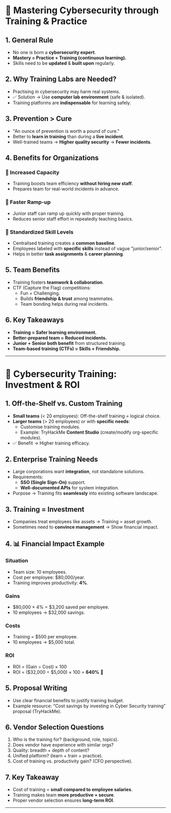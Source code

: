 # 🎯 Mastering Cybersecurity through Training & Practice



## 1. General Rule
- No one is born a **cybersecurity expert**.  
- **Mastery = Practice + Training (continuous learning).**  
- Skills need to be **updated** & **built upon** regularly.  



## 2. Why Training Labs are Needed?
- Practising in cybersecurity may harm real systems.  
- ✅ Solution → Use **computer lab environment** (safe & isolated).  
- Training platforms are **indispensable** for learning safely.  



## 3. Prevention > Cure
- "An ounce of prevention is worth a pound of cure."  
- Better to **learn in training** than during a **live incident**.  
- Well-trained teams → **Higher quality security** → **Fewer incidents**.  



## 4. Benefits for Organizations

### 🔹 Increased Capacity
- Training boosts team efficiency **without hiring new staff**.  
- Prepares team for real-world incidents in advance.  

### 🔹 Faster Ramp-up
- Junior staff can ramp up quickly with proper training.  
- Reduces senior staff effort in repeatedly teaching basics.  

### 🔹 Standardized Skill Levels
- Centralised training creates a **common baseline**.  
- Employees labeled with **specific skills** instead of vague "junior/senior".  
- Helps in better **task assignments** & **career planning**.  



## 5. Team Benefits

- Training fosters **teamwork & collaboration**.  
- CTF (Capture the Flag) competitions:  
  - Fun + Challenging.  
  - Builds **friendship & trust** among teammates.  
  - Team bonding helps during real incidents.  



## 6. Key Takeaways

- **Training = Safer learning environment.**  
- **Better-prepared team = Reduced incidents.**  
- **Junior + Senior both benefit** from structured training.  
- **Team-based training (CTFs) = Skills + Friendship.**

---
# 📘 Cybersecurity Training: Investment & ROI


## 1. Off-the-Shelf vs. Custom Training
- **Small teams** (< 20 employees): Off-the-shelf training = logical choice.  
- **Larger teams** (> 20 employees) or with **specific needs**:  
  - Customise training modules.  
  - Example: TryHackMe **Content Studio** (create/modify org-specific modules).  
- ✅ Benefit → Higher training efficacy.



## 2. Enterprise Training Needs
- Large corporations want **integration**, not standalone solutions.  
- Requirements:  
  - **SSO (Single Sign-On)** support.  
  - **Well-documented APIs** for system integration.  
- Purpose → Training fits **seamlessly** into existing software landscape.



## 3. Training = Investment
- Companies treat employees like assets → Training = asset growth.  
- Sometimes need to **convince management** → Show financial impact.


## 4. 📊 Financial Impact Example

### Situation
- Team size: 10 employees.  
- Cost per employee: $80,000/year.  
- Training improves productivity: **4%**.  

### Gains
- $80,000 × 4% = $3,200 saved per employee.  
- 10 employees → $32,000 savings.  

### Costs
- Training = $500 per employee.  
- 10 employees → $5,000 total.  

### ROI
- ROI = (Gain ÷ Cost) × 100  
- ROI = ($32,000 ÷ $5,000) × 100 = **640%** 🚀  



## 5. Proposal Writing
- Use clear financial benefits to justify training budget.  
- Example resource: “Cost savings by investing in Cyber Security training” proposal (TryHackMe).  



## 6. Vendor Selection Questions
1. Who is the training for? (background, role, topics).  
2. Does vendor have experience with similar orgs?  
3. Quality: breadth + depth of content?  
4. Unified platform? (learn + train + practice).  
5. Cost of training vs. productivity gain? (CFO perspective).  



## 7. Key Takeaway
- Cost of training = **small compared to employee salaries**.  
- Training makes team **more productive + secure**.  
- Proper vendor selection ensures **long-term ROI**.  

---
